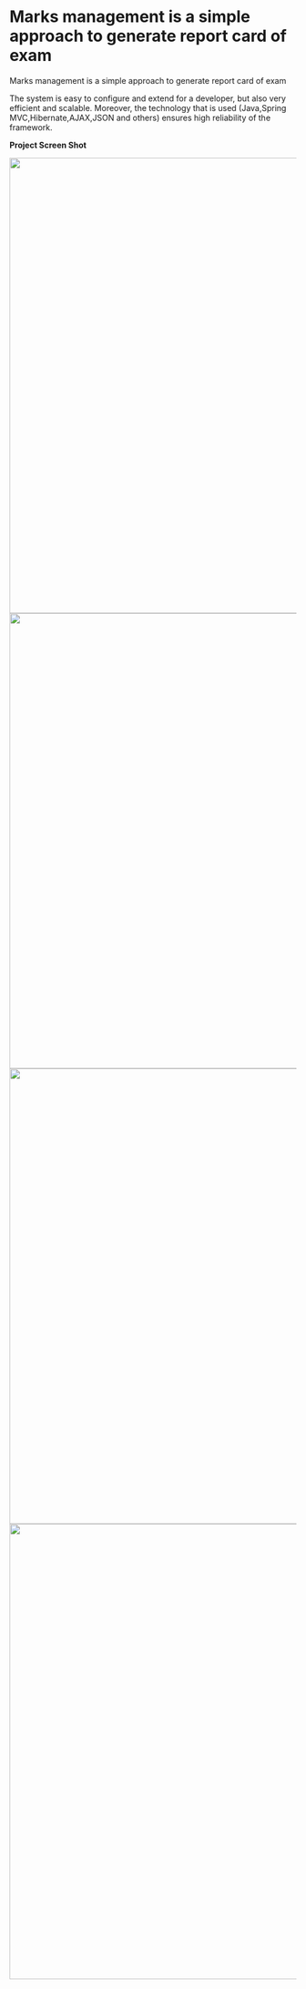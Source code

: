 # Marks management is a simple approach to generate report card of exam
Marks management is a simple approach to generate report card of exam

The  system is easy to configure and extend for a developer, but also very efficient and scalable. Moreover, the technology that is
used (Java,Spring MVC,Hibernate,AJAX,JSON and others) ensures high reliability of the framework. 

<b> Project Screen Shot </b> 
<p align="center"> 
<img src="https://1.bp.blogspot.com/-REKedwxwkig/WLY45RQKi0I/AAAAAAAAAi8/ZmM9uMNBwwQ21kNZrX2c2EMP98yY1QlSACLcB/s1600/Screenshot%2Bfrom%2B2017-03-01%2B08-32-54.png" width="800"/> <img src="https://4.bp.blogspot.com/-N0x2gfBfkEY/WLY46c-pcgI/AAAAAAAAAjA/ZY8TW6Vd70sJAe8Tux2xSaJWrjwxJzXmQCLcB/s1600/Screenshot%2Bfrom%2B2017-03-01%2B08-35-39.png" width="800"/> <img src="https://2.bp.blogspot.com/-6NsO2sBwsYc/WLY48pxGOlI/AAAAAAAAAjI/suyEsWN7lkkopzf4PRMKMqQ_XtNRmDRKwCLcB/s1600/Screenshot%2Bfrom%2B2017-03-01%2B08-37-03.png" width="800"/> <img src="https://4.bp.blogspot.com/-tW1i7Q9Ch-k/WLY47l1R_7I/AAAAAAAAAjE/IzZ_CGILmjMU8dSylZVyUH67uSpYURWOQCLcB/s1600/Screenshot%2Bfrom%2B2a017-03-01%2B08-36-23.png" width="800"/>
</p>
